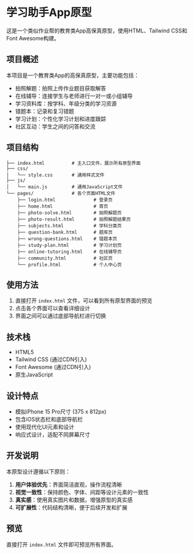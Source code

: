 # 学习助手App原型

这是一个类似作业帮的教育类App高保真原型，使用HTML、Tailwind CSS和Font Awesome构建。

## 项目概述

本项目是一个教育类App的高保真原型，主要功能包括：

- 拍照解题：拍照上传作业题目获取解答
- 在线辅导：连接学生与老师进行一对一或小组辅导
- 学习资料库：按学科、年级分类的学习资源
- 错题本：记录和复习错题
- 学习计划：个性化学习计划和进度跟踪
- 社区互动：学生之间的问答和交流

## 项目结构

```
├── index.html          # 主入口文件，展示所有原型界面
├── css/
│   └── style.css       # 通用样式文件
├── js/
│   └── main.js         # 通用JavaScript文件
└── pages/              # 各个页面HTML文件
    ├── login.html              # 登录页
    ├── home.html               # 首页
    ├── photo-solve.html        # 拍照解题页
    ├── photo-result.html       # 拍照解题结果页
    ├── subjects.html           # 学科分类页
    ├── question-bank.html      # 题库页
    ├── wrong-questions.html    # 错题本页
    ├── study-plan.html         # 学习计划页
    ├── online-tutoring.html    # 在线辅导页
    ├── community.html          # 社区页
    └── profile.html            # 个人中心页
```

## 使用方法

1. 直接打开 `index.html` 文件，可以看到所有原型界面的预览
2. 点击各个界面可以查看详细设计
3. 界面之间可以通过底部导航栏进行切换

## 技术栈

- HTML5
- Tailwind CSS (通过CDN引入)
- Font Awesome (通过CDN引入)
- 原生JavaScript

## 设计特点

- 模拟iPhone 15 Pro尺寸 (375 x 812px)
- 包含iOS状态栏和底部导航栏
- 使用现代化UI元素和设计
- 响应式设计，适配不同屏幕尺寸

## 开发说明

本原型设计遵循以下原则：

1. **用户体验优先**：界面简洁直观，操作流程清晰
2. **视觉一致性**：保持颜色、字体、间距等设计元素的一致性
3. **真实感**：使用真实图片和数据，增强原型的真实感
4. **可扩展性**：代码结构清晰，便于后续开发和扩展

## 预览

直接打开 `index.html` 文件即可预览所有界面。 